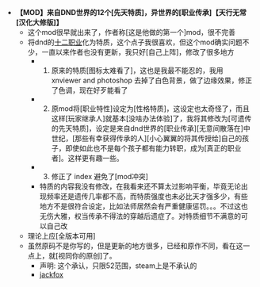 - **【MOD】来自DND世界的12个[先天特质]，异世界的[职业传承]【天行无常[汉化大修版]】**
    - 这个mod很早就出来了，作者称[这是他做的第一个]mod，很不完善
    - 将dnd的[十二职业](https://bbs.52pcgame.net/forum.php?mod=viewthread&tid=346145)化为特质，这个点子我很喜欢，但这个mod确实问题不少，一直以来作者也没有更新，我只好[自己上阵]，修改了很多地方
        - 1. 原来的特质[图标太难看了]，这也是我最不能忍的，我用 xnviewer and photoshop 去掉了白色背景，做了边缘效果，修正了色调，现在好歹能看了
        - 2. 原mod将[职业特性]设定为[性格特质]，这设定也太奇怪了，而且这样[玩家继承人]就基本[没啥办法体验]了，我将其修改为[可遗传的先天特质]，设定是来自dnd世界的[职业传承][无意间散落在]中世纪，[那些有幸获得传承的人][小心翼翼的将其传授给]自己的孩子，即使如此也不是每个孩子都有能力转职，成为[真正的职业者]。这样更有趣一些。
        - 3. 修正了 index 避免了[mod冲突]
        - 特质的内容我没有修改，在我看来还不算太过影响平衡，毕竟无论出现频率还是遗传几率都不高，而特质强度也未必比天才强多少，有些地方不是很符合设定，比如法师居然会有严重健康惩罚。。。不过这也无伤大雅，权当传承不得法的穿越后遗症了。对特质细节不满意的可以自己改
    - 理论上应[全版本可用]
    - 虽然原码不是你写的，但是更新的地方很多，已经和原作不同，看在这一点上，就[视同你的原创]了。
        - 声明: 这个承认，只限52范围，steam上是不承认的
        - [jackfox](https://bbs.52pcgame.net/home.php?mod=space&uid=929466)
